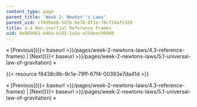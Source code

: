 ```yaml
---
content_type: page
parent_title: 'Week 2: Newton''s Laws'
parent_uid: cf6d9ae8-5d7b-6e78-8f1e-70cf24afc329
title: 4.4 Non-inertial Reference Frames
uid: 8e86b662-b40a-b185-1a2a-e25deec90980
---
```


« [Previous]({{< baseurl >}}/pages/week-2-newtons-laws/4.3-reference-frames) | [Next]({{< baseurl >}}/pages/week-2-newtons-laws/5.1-universal-law-of-gravitation) »

{{< resource f8438c8b-9c1e-79ff-67f4-00393e7da41d >}}

« [Previous]({{< baseurl >}}/pages/week-2-newtons-laws/4.3-reference-frames) | [Next]({{< baseurl >}}/pages/week-2-newtons-laws/5.1-universal-law-of-gravitation) »